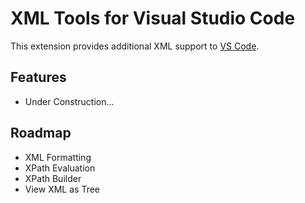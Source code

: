 # XML Tools for Visual Studio Code
This extension provides additional XML support to [VS Code](https://code.visualstudio.com).

## Features
* Under Construction...

## Roadmap
* XML Formatting
* XPath Evaluation
* XPath Builder
* View XML as Tree